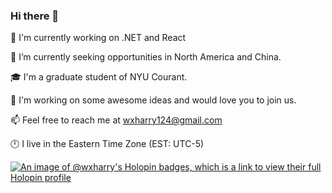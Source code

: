 ### Hi there 👋

🌱 I'm currently working on .NET and React

🔭 I’m currently seeking opportunities in North America and China.

🎓 I'm a graduate student of NYU Courant.

👯 I'm working on some awesome ideas and would love you to join us.

📫 Feel free to reach me at wxharry124@gmail.com

🕛 I live in the Eastern Time Zone (EST: UTC-5)


[![An image of @wxharry's Holopin badges, which is a link to view their full Holopin profile](https://holopin.me/wxharry)](https://holopin.io/@wxharry)
